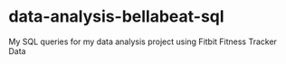 # data-analysis-bellabeat-sql
My SQL queries for my data analysis project using Fitbit Fitness Tracker Data
